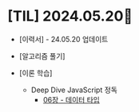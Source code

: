 # [TIL] 2024.05.20🐾

* [이력서] - 24.05.20 업데이트

* [알고리즘 풀기]


* [이론 학습]
    * Deep Dive JavaScript 정독
        * [06장 - 데이터 타입](https://github.com/SOOYEONIU/TIL/blob/main/JavaScript/DeepDive/06.%EB%8D%B0%EC%9D%B4%ED%84%B0%20%ED%83%80%EC%9E%85.md)